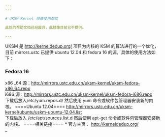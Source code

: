 ```yaml
---
---

# UKSM Kernel 镜像使用帮助

此处的帮助文档已经废弃，此镜像目前已不提供。

---
```


UKSM 是 <http://kerneldedup.org/> 项目为内核的 KSM 的算法进行的一个优化，目前 mirrors.ustc 已提供 ubuntu 12.04 和 fedora 16 的源，具体的使用方法如下：

### Fedora 16

x86 _64 源：<http://mirrors.ustc.edu.cn/uksm-kernel/uksm-fedora-x86_64.repo>  
i686 源：<http://mirrors.ustc.edu.cn/uksm-kernel/uksm-fedora-i686.repo>  
下载后放入/etc/yum.repos.d/ 然后使用 yum 命令或软件包管理器安装新的内核。 ====Ubuntu 12.04==== <http://mirrors.ustc.edu.cn/uksm-kernel/ubuntu/uskm-ubuntu-12.04.list>  
下载后放入 /etc/apt/sources.list.d 然后使用 apt-get 命令或软件包管理器安装新的内核。 ====相关链接==== \* 官方主页： <http://kerneldedup.org/>  
_
